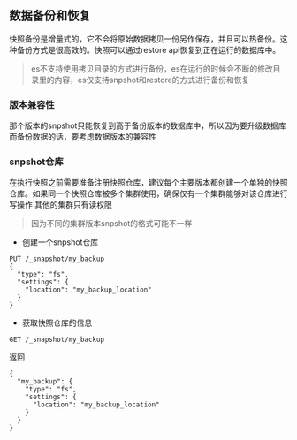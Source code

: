 ## 数据备份和恢复
快照备份是增量式的，它不会将原始数据拷贝一份另作保存，并且可以热备份。这种备份方式是很高效的。快照可以通过restore api恢复到正在运行的数据库中。
> es不支持使用拷贝目录的方式进行备份，es在运行的时候会不断的修改目录里的内容，es仅支持snpshot和restore的方式进行备份和恢复

### 版本兼容性
那个版本的snpshot只能恢复到高于备份版本的数据库中，所以因为要升级数据库而备份数据的话，要考虑数据版本的兼容性

### snpshot仓库
在执行快照之前需要准备注册快照仓库，建议每个主要版本都创建一个单独的快照仓库。如果同一个快照仓库被多个集群使用，确保仅有一个集群能够对该仓库进行写操作
其他的集群只有读权限
> 因为不同的集群版本snpshot的格式可能不一样

+ 创建一个snpshot仓库
```
PUT /_snapshot/my_backup
{
  "type": "fs",
  "settings": {
    "location": "my_backup_location"
  }
}
```
+ 获取快照仓库的信息
```
GET /_snapshot/my_backup
```
返回
```
{
  "my_backup": {
    "type": "fs",
    "settings": {
      "location": "my_backup_location"
    }
  }
}
```
